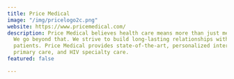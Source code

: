 ```yaml
---
title: Price Medical
image: "/img/pricelogo2c.png"
website: https://www.pricemedical.com/
description: Price Medical believes health care means more than just medical treatment.
  We go beyond that. We strive to build long-lasting relationships with each of our
  patients. Price Medical provides state-of-the-art, personalized internal medicine,
  primary care, and HIV specialty care.
featured: false

---
```

